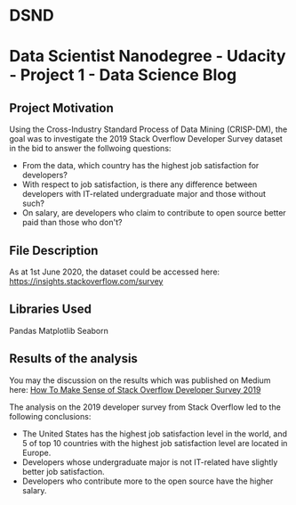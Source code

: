 # DSND
# Data Scientist Nanodegree - Udacity - Project 1 - Data Science Blog

## Project Motivation
Using the Cross-Industry Standard Process of Data Mining (CRISP-DM), the goal was to investigate the 2019 Stack Overflow Developer Survey dataset in the bid to answer the follwoing questions: 

+ From the data, which country has the highest job satisfaction for developers?
+ With respect to job satisfaction, is there any difference between developers with IT-related undergraduate major and those without such?
+ On salary, are developers who claim to contribute to open source better paid than those who don't?

## File Description
As at 1st June 2020, the dataset could be accessed here: https://insights.stackoverflow.com/survey

## Libraries Used
Pandas 
Matplotlib
Seaborn

## Results of the analysis
You may the discussion on the results which was published on Medium here: [How To Make Sense of Stack Overflow Developer Survey 2019](https://medium.com/@obise.jonathan/how-to-make-sense-of-stackoverflow-developer-survey-2019-4885291da106)

The analysis on the 2019 developer survey from Stack Overflow led to the following conclusions:

+ The United States has the highest job satisfaction level in the world, and 5 of top 10 countries with the highest job satisfaction level are located in Europe.
+ Developers whose undergraduate major is not IT-related have slightly better job satisfaction.
+ Developers who contribute more to the open source have the higher salary.

